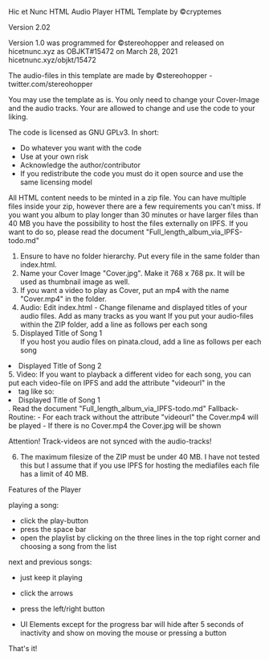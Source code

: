 Hic et Nunc HTML Audio Player HTML Template by ©cryptemes

Version 2.02

Version 1.0 was programmed for ©stereohopper and released on hicetnunc.xyz as OBJKT#15472 on March 28, 2021
hicetnunc.xyz/objkt/15472

The audio-files in this template are made by ©stereohopper - twitter.com/stereohopper



You may use the template as is. You only need to change your Cover-Image and the audio tracks.
Your are allowed to change and use the code to your liking.

The code is licensed as GNU GPLv3. In short:
- Do whatever you want with the code
- Use at your own risk
- Acknowledge the author/contributor
- If you redistribute the code you must do it open source and use the same licensing model

All HTML content needs to be minted in a zip file. You can have multiple files inside your zip, however there are a few requirements you can't miss. If you want you album to play longer than 30 minutes or have larger files than 40 MB you have the possibility to host the files externally on IPFS.
If you want to do so, please read the document "Full_length_album_via_IPFS-todo.md"


1. Ensure to have no folder hierarchy. Put every file in the same folder than index.html.
2. Name your Cover Image "Cover.jpg". Make it 768 x 768 px. It will be used as thumbnail image as well.
3. If you want a video to play as Cover, put an mp4 with the name "Cover.mp4" in the folder.
4. Audio: Edit index.html - Change filename and displayed titles of your audio files. 
Add as many tracks as you want
If you put your audio-files within the ZIP folder, add a line as follows per each song  <li audiourl="Filename_of_Song1.mp3">Displayed Title of Song 1</li>
If you host you audio files on pinata.cloud, add a line as follows per each song
<li audiourl="https://gateway.pinata.cloud/ipfs/QmZ2NqxCBTzoFWVSKzEvqqgYLEirUFRJqTxHoN1uzEKyY6">Displayed Title of Song 2</li>
5. Video: If you want to playback a different video for each song, you can put each video-file on IPFS and add the attribute "videourl" in the <li> tag like so:
<li audiourl="Filename_of_Song1.mp3" videourl="URL to Videofile">Displayed Title of Song 1</li>. Read the document "Full_length_album_via_IPFS-todo.md" 
Fallback-Routine:
- For each track without the attribute "videourl" the Cover.mp4 will be played
- If there is no Cover.mp4 the Cover.jpg will be shown

Attention! Track-videos are not synced with the audio-tracks!

6. The maximum filesize of the ZIP must be under 40 MB. 
I have not tested this but I assume that if you use IPFS for hosting the mediafiles each file has a limit of 40 MB.




Features of the Player

playing a song:
- click the play-button
- press the space bar
- open the playlist by clicking on the three lines in the top right corner and choosing a song from the list


next and previous songs: 
- just keep it playing
- click the arrows
- press the left/right button

- UI Elements except for the progress bar will hide after 5 seconds of inactivity and show on moving the mouse or pressing a button


That's it!
